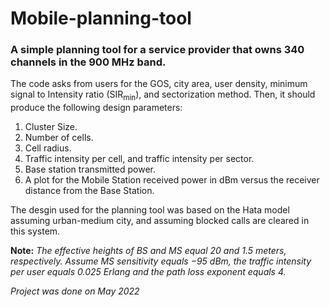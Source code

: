 # Mobile-planning-tool
### A simple planning tool for a service provider that owns 340 channels in the 900 MHz band.  
The code asks from users for the GOS, city area, user density, minimum signal to Intensity ratio (SIR<sub>min</sub>), and sectorization method. Then, it should produce the following design parameters:  
1) Cluster Size.  
2) Number of cells.  
3) Cell radius.  
4) Traffic intensity per cell, and traffic intensity per sector.  
5) Base station transmitted power.  
6) A plot for the Mobile Station received power in dBm versus the receiver distance from the Base Station.  
  
The desgin used for the planning tool was based on the Hata model assuming urban-medium city, and assuming blocked calls are cleared in this system. 

**Note:** *The effective heights of BS and MS equal 20 and 1.5 meters, respectively. Assume MS sensitivity equals −95 dBm, the traffic intensity per user equals 0.025 Erlang and the path loss exponent equals 4.*  
 
*Project was done on May 2022*
